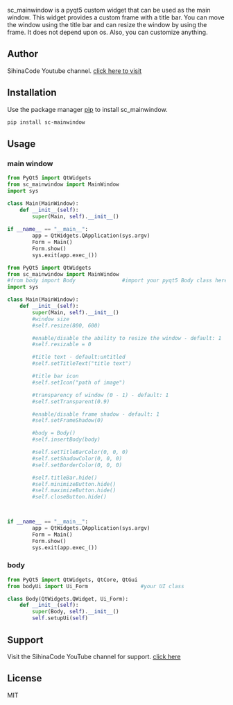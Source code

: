 sc_mainwindow is a pyqt5 custom widget that can be used as the main window. This widget provides a custom frame with a title bar. You can move the window using the title bar and can resize the window by using the frame. It does not depend upon os. Also, you can customize anything.

## Author
SihinaCode Youtube channel.
[click here to visit](https://www.youtube.com/channel/UCOBz3xsHeNWmeq8yTDnc6Og)

## Installation
Use the package manager [pip](https://pip.pypa.io/en/stable/) to install sc_mainwindow.

```bash
pip install sc-mainwindow
```

## Usage
### main window
```python
from PyQt5 import QtWidgets
from sc_mainwindow import MainWindow
import sys

class Main(MainWindow):
    def __init__(self):
        super(Main, self).__init__()
       
if __name__ == "__main__":
        app = QtWidgets.QApplication(sys.argv)
        Form = Main()
        Form.show()
        sys.exit(app.exec_())
```
```python
from PyQt5 import QtWidgets
from sc_mainwindow import MainWindow
#from body import Body               #import your pyqt5 Body class here
import sys

class Main(MainWindow):
    def __init__(self):
        super(Main, self).__init__()
        #window size
        #self.resize(800, 600)   

        #enable/disable the ability to resize the window - default: 1
        #self.resizable = 0     

        #title text - default:untitled          
        #self.setTitleText("title text")  

        #title bar icon
        #self.setIcon("path of image")    

        #transparency of window (0 - 1) - default: 1
        #self.setTransparent(0.9)         

        #enable/disable frame shadow - default: 1
        #self.setFrameShadow(0)           

        #body = Body()
        #self.insertBody(body)

        #self.setTitleBarColor(0, 0, 0)
        #self.setShadowColor(0, 0, 0)
        #self.setBorderColor(0, 0, 0)

        #self.titleBar.hide()
        #self.minimizeButton.hide()
        #self.maximizeButton.hide()
        #self.closeButton.hide()



if __name__ == "__main__":
        app = QtWidgets.QApplication(sys.argv)
        Form = Main()
        Form.show()
        sys.exit(app.exec_())
```
### body
```python
from PyQt5 import QtWidgets, QtCore, QtGui
from bodyUi import Ui_Form                 #your UI class

class Body(QtWidgets.QWidget, Ui_Form):
    def __init__(self):
        super(Body, self).__init__()
        self.setupUi(self)
```

## Support
Visit the SihinaCode YouTube channel for support.
[click here](https://www.youtube.com/channel/UCOBz3xsHeNWmeq8yTDnc6Og)

## License
MIT